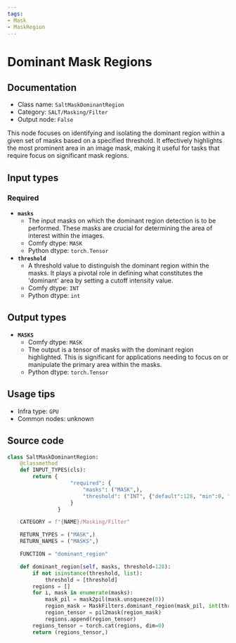 ```yaml
---
tags:
- Mask
- MaskRegion
---
```


# Dominant Mask Regions
## Documentation
- Class name: `SaltMaskDominantRegion`
- Category: `SALT/Masking/Filter`
- Output node: `False`

This node focuses on identifying and isolating the dominant region within a given set of masks based on a specified threshold. It effectively highlights the most prominent area in an image mask, making it useful for tasks that require focus on significant mask regions.
## Input types
### Required
- **`masks`**
    - The input masks on which the dominant region detection is to be performed. These masks are crucial for determining the area of interest within the images.
    - Comfy dtype: `MASK`
    - Python dtype: `torch.Tensor`
- **`threshold`**
    - A threshold value to distinguish the dominant region within the masks. It plays a pivotal role in defining what constitutes the 'dominant' area by setting a cutoff intensity value.
    - Comfy dtype: `INT`
    - Python dtype: `int`
## Output types
- **`MASKS`**
    - Comfy dtype: `MASK`
    - The output is a tensor of masks with the dominant region highlighted. This is significant for applications needing to focus on or manipulate the primary area within the masks.
    - Python dtype: `torch.Tensor`
## Usage tips
- Infra type: `GPU`
- Common nodes: unknown


## Source code
```python
class SaltMaskDominantRegion:
    @classmethod
    def INPUT_TYPES(cls):
        return {
                    "required": {
                        "masks": ("MASK",),
                        "threshold": ("INT", {"default":128, "min":0, "max":255, "step":1}),
                    }
                }

    CATEGORY = f"{NAME}/Masking/Filter"

    RETURN_TYPES = ("MASK",)
    RETURN_NAMES = ("MASKS",)

    FUNCTION = "dominant_region"

    def dominant_region(self, masks, threshold=128):
        if not isinstance(threshold, list):
            threshold = [threshold]
        regions = []
        for i, mask in enumerate(masks):
            mask_pil = mask2pil(mask.unsqueeze(0))
            region_mask = MaskFilters.dominant_region(mask_pil, int(threshold[i if i < len(threshold) else -1]))
            region_tensor = pil2mask(region_mask)
            regions.append(region_tensor)
        regions_tensor = torch.cat(regions, dim=0)
        return (regions_tensor,)

```
